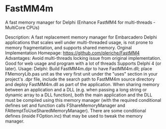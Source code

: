 # FastMM4m
A fast memory manager for Delphi (Enhance FastMM4 for multi-threads - MultiCore CPUs)

Description: A fast replacement memory manager for Embarcadero Delphi applications that scales well under multi-threaded usage, is not prone to memory fragmentation, and supports shared memory.
Orginal Implementation Homepage: https://github.com/pleriche/FastMM4
Advantages:
Avoid multi-threads locking issue from original implementation. Good for web usage and program with a lot of threads
Supports Delphi 4 (or later).
Usage: Delphi: Build FastMM4m.dpr to have FastMM4m.dll; place FMemoryLib.pas unit as the very first unit under the "uses" section in your project's .dpr file, include the search path to FastMM4m source directory and deploy FastMM4m.dll as part of the application. When sharing memory between an application and a DLL (e.g. when passing a long string or dynamic array to a DLL function), both the main application and the DLL must be compiled using this memory manager (with the required conditional defines set and function calls FShareMemoryManager and FAttemptToUseSharedMemoryManager). There are some conditional defines (inside FOption.inc) that may be used to tweak the memory manager. 
